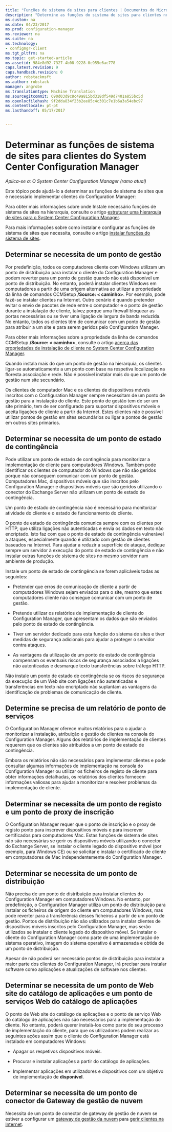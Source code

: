 ```yaml
---
title: "Funções de sistema de sites para clientes | Documentos do Microsoft"
description: "Determine as funções do sistema de sites para clientes no System Center Configuration Manager."
ms.custom: na
ms.date: 04/23/2017
ms.prod: configuration-manager
ms.reviewer: na
ms.suite: na
ms.technology:
- configmgr-client
ms.tgt_pltfrm: na
ms.topic: get-started-article
ms.assetid: 984e8d92-7327-4b08-9228-0c955e6ac778
caps.latest.revision: 9
caps.handback.revision: 0
author: robstackmsft
ms.author: robstack
manager: angrobe
ms.translationtype: Machine Translation
ms.sourcegitcommit: 690d03d9c8c49a815bd318df549d7401a855bc5d
ms.openlocfilehash: 9f2dda834f23b2ee85c4c301c7e1b6a3a54ebc97
ms.contentlocale: pt-pt
ms.lasthandoff: 05/17/2017


---
```

# <a name="determine-the-site-system-roles-for-system-center-configuration-manager-clients"></a>Determinar as funções de sistema de sites para clientes do System Center Configuration Manager

*Aplica-se a: O System Center Configuration Manager (ramo atual)*

Este tópico pode ajudá-lo a determinar as funções de sistema de sites que é necessário implementar clientes do Configuration Manager:  

 Para obter mais informações sobre onde Instale necessário funções de sistema de sites na hierarquia, consulte o artigo [estruturar uma hierarquia de sites para o System Center Configuration Manager](../../../../core/plan-design/hierarchy/design-a-hierarchy-of-sites.md).  

 Para mais informações sobre como instalar e configurar as funções de sistema de sites que necessita, consulte o artigo [instalar funções do sistema de sites](../../../../core/servers/deploy/configure/install-site-system-roles.md).  

##  <a name="determine-if-you-need-a-management-point"></a>Determinar se necessita de um ponto de gestão  
 Por predefinição, todos os computadores cliente com Windows utilizam um ponto de distribuição para instalar o cliente do Configuration Manager e podem reverter para um ponto de gestão quando não está disponível um ponto de distribuição. No entanto, poderá instalar clientes Windows em computadores a partir de uma origem alternativa ao utilizar a propriedade da linha de comandos CCMSetup **/Source: < caminho\>**. Por exemplo, pode fazê-se instalar clientes na Internet. Outro cenário é quando pretender evitar o envio de pacotes de rede entre o computador e o ponto de gestão durante a instalação de cliente, talvez porque uma firewall bloquear as portas necessárias ou se tiver uma ligação de largura de banda reduzida. No entanto, todos os clientes têm de comunicar com um ponto de gestão para atribuir a um site e para serem geridos pelo Configuration Manager.  

 Para obter mais informações sobre a propriedade da linha de comandos CCMSetup **/Source: < caminho\>**, consulte o artigo [acerca das propriedades de instalação de cliente no System Center Configuration Manager](../../../../core/clients/deploy/about-client-installation-properties.md).  

 Quando instala mais do que um ponto de gestão na hierarquia, os clientes ligar-se automaticamente a um ponto com base na respetiva localização na floresta associação e rede. Não é possível instalar mais do que um ponto de gestão num site secundário.  

 Os clientes de computador Mac e os clientes de dispositivos móveis inscritos com o Configuration Manager sempre necessitam de um ponto de gestão para a instalação do cliente. Este ponto de gestão tem de ser um site primário, tem de ser configurado para suportar dispositivos móveis e aceita ligações de cliente a partir da Internet. Estes clientes não é possível utilizar pontos de gestão em sites secundários ou ligar a pontos de gestão em outros sites primários.  

##  <a name="determine-if-you-need-a-fallback-status-point"></a>Determinar se necessita de um ponto de estado de contingência  
 Pode utilizar um ponto de estado de contingência para monitorizar a implementação de cliente para computadores Windows. Também pode identificar os clientes de computador do Windows que não são geridos porque não conseguem comunicar com um ponto de gestão. Computadores Mac, dispositivos móveis que são inscritos pelo Configuration Manager e dispositivos móveis que são geridos utilizando o conector do Exchange Server não utilizam um ponto de estado de contingência.  

 Um ponto de estado de contingência não é necessário para monitorizar atividade do cliente e o estado de funcionamento do cliente.  

 O ponto de estado de contingência comunica sempre com os clientes por HTTP, que utiliza ligações não autenticadas e envia os dados em texto não encriptado. Isto faz com que o ponto de estado de contingência vulnerável a ataques, especialmente quando é utilizado com gestão de clientes baseados na Internet. Para ajudar a reduzir a superfície de ataque, dedique sempre um servidor à execução do ponto de estado de contingência e não instalar outras funções de sistema de sites no mesmo servidor num ambiente de produção.  

 Instale um ponto de estado de contingência se forem aplicáveis todas as seguintes:  

-   Pretender que erros de comunicação de cliente a partir de computadores Windows sejam enviados para o site, mesmo que estes computadores cliente não consegue comunicar com um ponto de gestão.  

-   Pretende utilizar os relatórios de implementação de cliente do Configuration Manager, que apresentam os dados que são enviados pelo ponto de estado de contingência.  

-   Tiver um servidor dedicado para esta função do sistema de sites e tiver medidas de segurança adicionais para ajudar a proteger o servidor contra ataques.  

-   As vantagens da utilização de um ponto de estado de contingência compensam os eventuais riscos de segurança associados a ligações não autenticadas e desmarque texto transferências sobre tráfego HTTP.  

 Não instale um ponto de estado de contingência se os riscos de segurança da execução de um Web site com ligações não autenticadas e transferências em texto não encriptado não suplantam as vantagens da identificação de problemas de comunicação de cliente.  

##  <a name="determine-whether-you-need-a-reporting-services-point"></a>Determine se precisa de um relatório de ponto de serviços  
 O Configuration Manager oferece muitos relatórios para o ajudar a monitorizar a instalação, atribuição e gestão de clientes na consola do Configuration Manager. Alguns dos relatórios de implementação de clientes requerem que os clientes são atribuídos a um ponto de estado de contingência.  

 Embora os relatórios não são necessários para implementar clientes e pode consultar algumas informações de implementação na consola do Configuration Manager ou utilizar os ficheiros de registo de cliente para obter informações detalhadas, os relatórios dos clientes fornecem informações valiosas para ajudar a monitorizar e resolver problemas da implementação de cliente.  

##  <a name="determine-if-you-need-an-enrollment-point-and-an-enrollment-proxy-point"></a>Determinar se necessita de um ponto de registo e um ponto de proxy de inscrição  
 O Configuration Manager requer que o ponto de inscrição e o proxy de registo ponto para inscrever dispositivos móveis e para inscrever certificados para computadores Mac. Estas funções de sistema de sites não são necessárias se gerir os dispositivos móveis utilizando o conector do Exchange Server, se instalar o cliente legado do dispositivo móvel (por exemplo, para Windows CE) ou se solicitar e instalar o certificado de cliente em computadores de Mac independentemente do Configuration Manager.  

##  <a name="determine-if-you-need-a-distribution-point"></a>Determinar se necessita de um ponto de distribuição  
 Não precisa de um ponto de distribuição para instalar clientes do Configuration Manager em computadores Windows. No entanto, por predefinição, o Configuration Manager utiliza um ponto de distribuição para instalar os ficheiros de origem do cliente em computadores Windows, mas pode reverter para a transferência desses ficheiros a partir de um ponto de gestão. Pontos de distribuição não são utilizados para instalar clientes de dispositivos móveis inscritos pelo Configuration Manager, mas serão utilizados se instalar o cliente legado do dispositivo móvel. Se instalar o cliente do Configuration Manager como parte de uma implementação de sistema operativo, imagem do sistema operativo é armazenada e obtida de um ponto de distribuição.  

 Apesar de não poderá ser necessário pontos de distribuição para instalar a maior parte dos clientes do Configuration Manager, irá precisar para instalar software como aplicações e atualizações de software nos clientes.  

##  <a name="determine-if-you-need-an-application-catalog-website-point-and-an-application-catalog-web-services-point"></a>Determinar se necessita de um ponto de Web site do catálogo de aplicações e um ponto de serviços Web do catálogo de aplicações  
 O ponto de Web site do catálogo de aplicações e o ponto de serviço Web do catálogo de aplicações não são necessários para a implementação do cliente. No entanto, poderá querer instalá-los como parte do seu processo de implementação do cliente, para que os utilizadores podem realizar as seguintes ações assim que o cliente do Configuration Manager está instalado em computadores Windows:  

-   Apagar os respetivos dispositivos móveis.  

-   Procurar e instalar aplicações a partir do catálogo de aplicações.  

-   Implementar aplicações em utilizadores e dispositivos com um objetivo de implementação de **disponível**.  

##  <a name="determine-whether-you-require-a-cloud-management-gateway-connector-point"></a>Determinar se necessita de um ponto de conector de Gateway de gestão de nuvem 

Necessita de um ponto de conector de gateway de gestão de nuvem se estiver a configurar um [gateway de gestão da nuvem](/sccm/core/clients/manage/setup-cloud-management-gateway) para [gerir clientes na Internet](/sccm/core/clients/manage/manage-clients-internet).


 
